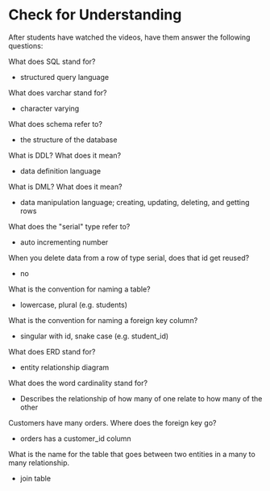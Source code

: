 # Check for Understanding

After students have watched the videos, have them answer the following questions:

What does SQL stand for?

* structured query language

What does varchar stand for?

* character varying

What does schema refer to?

* the structure of the database

What is DDL? What does it mean?

* data definition language

What is DML? What does it mean?

* data manipulation language; creating, updating, deleting, and getting rows

What does the "serial" type refer to?

* auto incrementing number

When you delete data from a row of type serial,
does that id get reused?

* no

What is the convention for naming a table?

* lowercase, plural (e.g. students)

What is the convention for naming a foreign key column?

* singular with id, snake case (e.g. student_id)

What does ERD stand for?

* entity relationship diagram

What does the word cardinality stand for?

* Describes the relationship of how many of one relate to how many of the other

Customers have many orders. Where does the foreign key go?

* orders has a customer_id column

What is the name for the table that goes between two entities in a many to many relationship.

* join table
